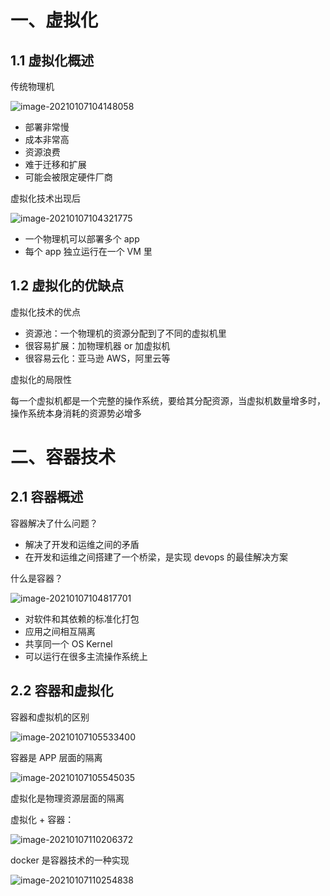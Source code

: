 # 一、虚拟化

## 1.1 虚拟化概述

传统物理机

![image-20210107104148058](https://s3.ax1x.com/2021/01/07/selWO1.png)

* 部署非常慢
* 成本非常高
* 资源浪费
* 难于迁移和扩展
* 可能会被限定硬件厂商

虚拟化技术出现后

![image-20210107104321775](https://s3.ax1x.com/2021/01/07/sel5TK.png)

* 一个物理机可以部署多个 app
* 每个 app 独立运行在一个 VM 里

## 1.2 虚拟化的优缺点

虚拟化技术的优点

* 资源池：一个物理机的资源分配到了不同的虚拟机里
* 很容易扩展：加物理机器 or 加虚拟机
* 很容易云化：亚马逊 AWS，阿里云等

虚拟化的局限性

每一个虚拟机都是一个完整的操作系统，要给其分配资源，当虚拟机数量增多时，操作系统本身消耗的资源势必增多

# 二、容器技术

## 2.1 容器概述

容器解决了什么问题？

* 解决了开发和运维之间的矛盾
* 在开发和运维之间搭建了一个桥梁，是实现 devops 的最佳解决方案

什么是容器？

![image-20210107104817701](https://s3.ax1x.com/2021/01/07/selTYD.png)

* 对软件和其依赖的标准化打包
* 应用之间相互隔离
* 共享同一个 OS Kernel
* 可以运行在很多主流操作系统上

## 2.2 容器和虚拟化

容器和虚拟机的区别

![image-20210107105533400](https://s3.ax1x.com/2021/01/07/selbSH.png)

容器是 APP 层面的隔离

![image-20210107105545035](https://s3.ax1x.com/2021/01/07/seljmt.png)

虚拟化是物理资源层面的隔离

虚拟化 + 容器：

![image-20210107110206372](https://s3.ax1x.com/2021/01/07/selv0P.png)

docker 是容器技术的一种实现

![image-20210107110254838](https://s3.ax1x.com/2021/01/07/se1ptS.png)